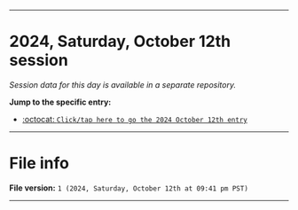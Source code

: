 
***

# 2024, Saturday, October 12th session

_Session data for this day is available in a separate repository._

**Jump to the specific entry:**

- [:octocat: `Click/tap here to go the 2024 October 12th entry`](https://github.com/seanpm2001/SeansLifeArchive_Images_TinyTower_Y2024/tree/SeansLifeArchive_Images_TinyTower_Y2024_Main-dev/2024/10_October/12/)

***

# File info

**File version:** `1 (2024, Saturday, October 12th at 09:41 pm PST)`

***
